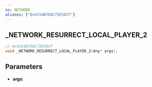 ```yaml
---
ns: NETWORK
aliases: ["0x4154B7D8C75E5DCF"]
---
```

## _NETWORK_RESURRECT_LOCAL_PLAYER_2

```c
// 0x4154B7D8C75E5DCF
void _NETWORK_RESURRECT_LOCAL_PLAYER_2(Any* args);
```

## Parameters
* **args**:
